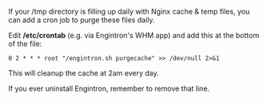 If your /tmp directory is filling up daily with Nginx cache & temp files, you can add a cron job to purge these files daily.

Edit **/etc/crontab** (e.g. via Engintron's WHM app) and add this at the bottom of the file:

```
0 2 * * * root "/engintron.sh purgecache" >> /dev/null 2>&1
```

This will cleanup the cache at 2am every day.

If you ever uninstall Engintron, remember to remove that line.